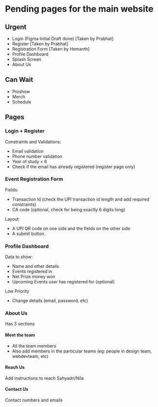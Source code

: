 # Pending pages for the main website
## Urgent
- Login (Figma Initial Draft done) [Taken by Prabhat]
- Register [Taken by Prabhat]
- Registration Form [Taken by Hemanth]
- Profile Dashboard
- Splash Screen
- About Us
## Can Wait
- Proshow
- Merch
- Schedule
## Pages
### Login + Register
Constraints and Validations:

- Email validation
- Phone number validation
- Year of study < 6
- Check if the email has already registered (register page only)
### Event Registration Form
Fields:

- Transaction Id (check the UPI transaction id length and add required constraints)
- CA code (optional, check for being exactly 6 digits long)

Layout:
- A UPI QR code on one side and the fields on the other side
- A submit button.
### Profile Dashboard
Data to show:
- Name and other details
- Events registered in
- Net Prize money won
- Upcoming Events user has registered for (optional)

Low Priority

- Change details (email, password, etc)
### About Us
Has 3 sections
#### Meet the team
- All the team members
- Also add members in the particular teams (eg: people in design team, webdevteam, etc)
#### Reach Us
Add instructions to reach Sahyadri/Nila
#### Contact Us
Contact numbers and emails
